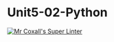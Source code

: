 # Unit5-02-Python
[![Mr Coxall's Super Linter](https://github.com/ICS3U-Programming-Spencer-S/Unit5-02-Python/workflows/Mr%20Coxall's%20Super%20Linter/badge.svg)](https://github.com/ICS3U-Programming-Spencer-S/Unit5-02-Python/actions/)
